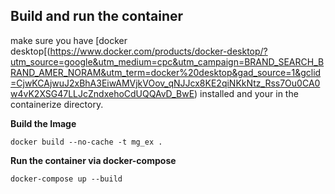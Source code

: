 ## Build and run the container

make sure you have [docker desktop[(https://www.docker.com/products/docker-desktop/?utm_source=google&utm_medium=cpc&utm_campaign=BRAND_SEARCH_BRAND_AMER_NORAM&utm_term=docker%20desktop&gad_source=1&gclid=CjwKCAjwuJ2xBhA3EiwAMVjkVOov_qNJJcx8KE2qiNKkNtz_Rss7Ou0CA0w4vK2XSG47LLJcZndxehoCdUQQAvD_BwE) installed and your in the containerize directory.

**Build the Image**

`docker build --no-cache -t mg_ex .`

**Run the container via docker-compose**

`docker-compose up --build`
